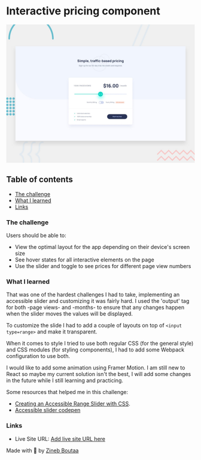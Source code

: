 # Interactive pricing component

![Design preview for the Social media dashboard with theme switcher coding challenge](/public/assets/desktop-preview.jpg)

## Table of contents

- [The challenge](#the-challenge)
- [What I learned](#what-I-learned)
- [Links](#Links)

### The challenge

Users should be able to:

- View the optimal layout for the app depending on their device's screen size
- See hover states for all interactive elements on the page
- Use the slider and toggle to see prices for different page view numbers

### What I learned

That was one of the hardest challenges I had to take, implementing an accessible slider and customizing it was fairly hard. I used the 'output' tag for both -page views- and -months- to ensure that any changes happen when the slider moves the values will be displayed.

To customize the slide I had to add a couple of layouts on top of `<input type=range>` and make it transparent.

When it comes to style I tried to use both regular CSS (for the general style) and CSS modules (for styling components), I had to add some Webpack configuration to use both.

I would like  to add some animation using Framer Motion. I am still new to React so maybe my current solution isn't the best, I will add some changes in the future while I still learning and practicing.


Some resources that helped me in this challenge:

- [Creating an Accessible Range Slider with CSS](https://www.a11ywithlindsey.com/blog/creating-accessible-range-slider-css).
- [Accessible slider codepen](https://codepen.io/smhigley/pen/ObWbdy)

### Links

- Live Site URL: [Add live site URL here]()

Made with 💖 by [Zineb Boutaa](https://zineb-bou.github.io/)
